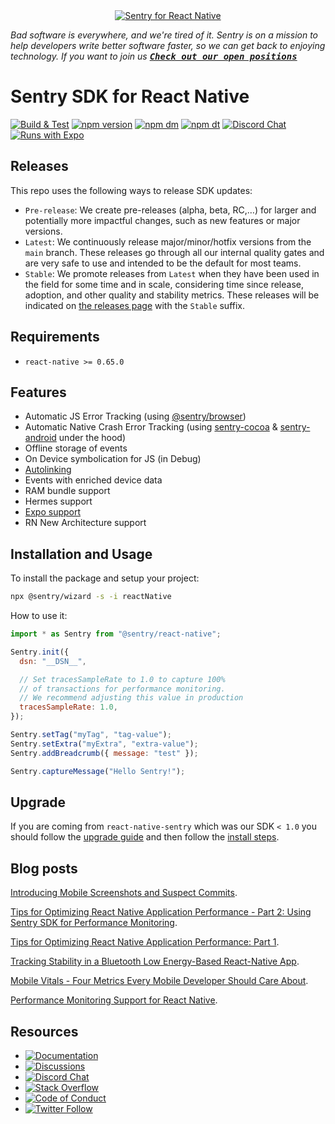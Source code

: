 <div align="center">
    <a href="https://sentry.io/?utm_source=github&utm_medium=logo" target="_blank">
        <img src="https://sentry-brand.storage.googleapis.com/github-banners/github-sdk-react.jpg" alt="Sentry for React Native">
    </a>
</div>

_Bad software is everywhere, and we're tired of it. Sentry is on a mission to help developers write better software faster, so we can get back to enjoying technology. If you want to join us [<kbd>**Check out our open positions**</kbd>](https://sentry.io/careers/)_

# Sentry SDK for React Native

[![Build & Test](https://github.com/getsentry/sentry-react-native/actions/workflows/buildandtest.yml/badge.svg)](https://github.com/getsentry/sentry-react-native/actions/workflows/buildandtest.yml)
[![npm version](https://img.shields.io/npm/v/@sentry/react-native.svg)](https://www.npmjs.com/package/@sentry/react-native)
[![npm dm](https://img.shields.io/npm/dm/@sentry/react-native.svg)](https://www.npmjs.com/package/@sentry/react-native)
[![npm dt](https://img.shields.io/npm/dt/@sentry/react-native.svg)](https://www.npmjs.com/package/@sentry/react-native)
[![Discord Chat](https://img.shields.io/discord/621778831602221064?logo=discord&logoColor=ffffff&color=7389D8)](https://discord.gg/PXa5Apfe7K)
[![Runs with Expo](https://img.shields.io/badge/Runs%20with%20Expo-4630EB.svg?style=flat-square&logo=EXPO&labelColor=f3f3f3&logoColor=000)](https://expo.dev/)

## Releases

This repo uses the following ways to release SDK updates:

- `Pre-release`: We create pre-releases (alpha, beta, RC,…) for larger and potentially more impactful changes, such as new features or major versions.
- `Latest`: We continuously release major/minor/hotfix versions from the `main` branch. These releases go through all our internal quality gates and are very safe to use and intended to be the default for most teams.
- `Stable`: We promote releases from `Latest` when they have been used in the field for some time and in scale, considering time since release, adoption, and other quality and stability metrics. These releases will be indicated on [the releases page](https://github.com/getsentry/sentry-react-native/releases/) with the `Stable` suffix.

## Requirements

- `react-native >= 0.65.0`

## Features

- Automatic JS Error Tracking (using [@sentry/browser](https://github.com/getsentry/sentry-javascript))
- Automatic Native Crash Error Tracking (using [sentry-cocoa](https://github.com/getsentry/sentry-cocoa) & [sentry-android](https://github.com/getsentry/sentry-java) under the hood)
- Offline storage of events
- On Device symbolication for JS (in Debug)
- [Autolinking](https://facebook.github.io/react-native/blog/2019/07/03/version-60#native-modules-are-now-autolinked)
- Events with enriched device data
- RAM bundle support
- Hermes support
- [Expo support](https://docs.sentry.io/platforms/react-native/manual-setup/expo/)
- RN New Architecture support

## Installation and Usage

To install the package and setup your project:

```sh
npx @sentry/wizard -s -i reactNative
```

How to use it:

```javascript
import * as Sentry from "@sentry/react-native";

Sentry.init({
  dsn: "__DSN__",

  // Set tracesSampleRate to 1.0 to capture 100%
  // of transactions for performance monitoring.
  // We recommend adjusting this value in production
  tracesSampleRate: 1.0,
});

Sentry.setTag("myTag", "tag-value");
Sentry.setExtra("myExtra", "extra-value");
Sentry.addBreadcrumb({ message: "test" });

Sentry.captureMessage("Hello Sentry!");
```

## Upgrade

If you are coming from `react-native-sentry` which was our SDK `< 1.0` you should follow the [upgrade guide](https://docs.sentry.io/platforms/react-native/#upgrading-from-react-native-sentry) and then follow the [install steps](https://docs.sentry.io/platforms/react-native/#integrating-the-sdk).

## Blog posts

[Introducing Mobile Screenshots and Suspect Commits](https://blog.sentry.io/2022/07/07/introducing-mobile-screenshots-and-suspect-commits).

[Tips for Optimizing React Native Application Performance - Part 2: Using Sentry SDK for Performance Monitoring](https://blog.sentry.io/2022/06/28/tips-for-optimizing-react-native-application-performance-part-2-using-sentry).

[Tips for Optimizing React Native Application Performance: Part 1](https://blog.sentry.io/2022/06/01/tips-for-optimizing-react-native-application-performance-part-1).

[Tracking Stability in a Bluetooth Low Energy-Based React-Native App](https://blog.sentry.io/2022/02/22/tracking-stability-in-a-bluetooth-low-energy-based-react-native-app).

[Mobile Vitals - Four Metrics Every Mobile Developer Should Care About](https://blog.sentry.io/2021/08/23/mobile-vitals-four-metrics-every-mobile-developer-should-care-about/).

[Performance Monitoring Support for React Native](https://blog.sentry.io/2021/03/11/performance-monitoring-support-for-react-native/?utm_source=github&utm_medium=readme&utm_campaign=sentry-react-native).

## Resources

- [![Documentation](https://img.shields.io/badge/documentation-sentry.io-green.svg)](https://docs.sentry.io/platforms/react-native/)
- [![Discussions](https://img.shields.io/github/discussions/getsentry/sentry-react-native.svg)](https://github.com/getsentry/sentry-react-native/discussions)
- [![Discord Chat](https://img.shields.io/discord/621778831602221064?logo=discord&logoColor=ffffff&color=7389D8)](https://discord.gg/PXa5Apfe7K)
- [![Stack Overflow](https://img.shields.io/badge/stack%20overflow-sentry-green.svg)](http://stackoverflow.com/questions/tagged/sentry)
- [![Code of Conduct](https://img.shields.io/badge/code%20of%20conduct-sentry-green.svg)](https://github.com/getsentry/.github/blob/main/CODE_OF_CONDUCT.md)
- [![Twitter Follow](https://img.shields.io/twitter/follow/getsentry?label=getsentry&style=social)](https://twitter.com/intent/follow?screen_name=getsentry)
